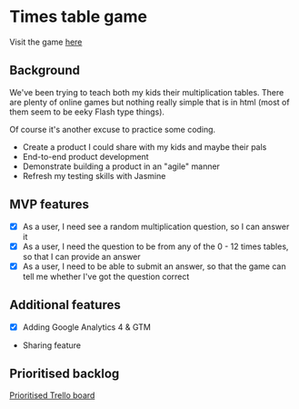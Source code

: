 # Times table game

Visit the game [here](https://times-table-practice.herokuapp.com/)

## Background

We've been trying to teach both my kids their multiplication tables. There are plenty of online games but nothing really simple that is in html (most of them seem to be eeky Flash type things).

Of course it's another excuse to practice some coding.

- Create a product I could share with my kids and maybe their pals
- End-to-end product development
- Demonstrate building a product in an "agile" manner
- Refresh my testing skills with Jasmine

## MVP features

- [x] As a user, I need see a random multiplication question, so I can answer it
- [x] As a user, I need the question to be from any of the 0 - 12 times tables, so that I can provide an answer
- [x] As a user, I need to be able to submit an answer, so that the game can tell me whether I've got the question correct

## Additional features

- [x] Adding Google Analytics 4 & GTM
- Sharing feature


## Prioritised backlog

[Prioritised Trello board](https://trello.com/b/tvLePftg/times-tables)
